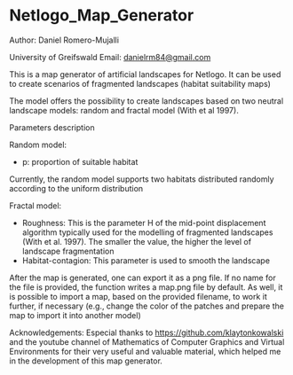 # Netlogo_Map_Generator

Author: Daniel Romero-Mujalli

University of Greifswald
Email: danielrm84@gmail.com

This is a map generator of artificial landscapes for Netlogo. It can be used to create scenarios of fragmented landscapes (habitat suitability maps)

The model offers the possibility to create landscapes based on two neutral landscape models: random and fractal model (With et al 1997).

Parameters description

Random model:
- p: proportion of suitable habitat

Currently, the random model supports two habitats distributed randomly according to the uniform distribution

Fractal model:
- Roughness:            This is the parameter H of the mid-point displacement algorithm typically used for the modelling of fragmented 
                        landscapes (With et al. 1997).
                        The smaller the value, the higher the level of landscape fragmentation
- Habitat-contagion:    This parameter is used to smooth the landscape


After the map is generated, one can export it as a png file. 
If no name for the file is provided, the function writes a map.png file by default.
As well, it is possible to import a map, based on the provided filename, to work it further, if necessary 
(e.g., change the color of the patches and prepare the map to import it into another model) 

Acknowledgements:
Especial thanks to https://github.com/klaytonkowalski and the
youtube channel of Mathematics of Computer Graphics and Virtual
Environments for their very useful and valuable material, which
helped me in the development of this map generator.
